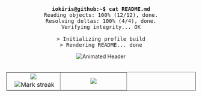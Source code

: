 <pre align="center"><b>iokiris@github:~$ cat README.md</b>
Reading objects: 100% (12/12), done.
Resolving deltas: 100% (4/4), done.
Verifying integrity... OK

> Initializing profile build
> Rendering README... done
</pre>


<div align="center">
  <img src="https://readme-typing-svg.demolab.com?font=Fira+Code&weight=600&size=16&duration=2800&pause=1000&color=0891B2&center=true&vCenter=true&width=440&height=45&lines=Software+%26+Backend+engineer;Go+%2F+Python+%2F+Infrastructure" alt="Animated Header" />
</div>

<br>

<div align="center">
  <table border="none">
    <tbody>
      <tr border="none">
        <td width="40%" align="center">
          <img align="middle" src="https://readme-stats-fork-mauve.vercel.app/api/?username=iokiris&theme=tokyonight&show_icons=true&count_private=true"><br>
          <img src="https://via.placeholder.com/1x20/ffffff/ffffff?text=+" width="1" height="20" />
          <img alt="Mark streak" src="https://github-readme-streak-stats-five-roan.vercel.app?user=iokiris&theme=tokyonight">
        </td>
        <td width="50%" align="center">
          <img align="middle" src="https://github-readme-stats.vercel.app/api/top-langs/?username=iokiris&layout=compact&theme=tokyonight&hide_border=true&v=5">
        </td>
      </tr>
    </tbody>
  </table>
</div>
